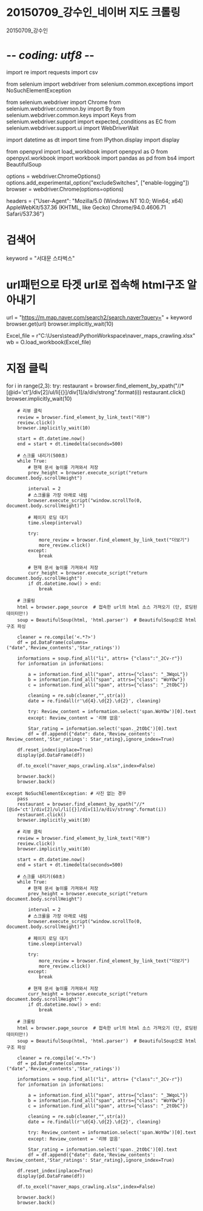 # 20150709_강수인_네이버 지도 크롤링
20150709_강수인

# -*- coding: utf8 -*-
import re
import requests
import csv

from selenium import webdriver
from selenium.common.exceptions import NoSuchElementException

from selenium.webdriver import Chrome
from selenium.webdriver.common.by import By
from selenium.webdriver.common.keys import Keys
from selenium.webdriver.support import expected_conditions as EC
from selenium.webdriver.support.ui import WebDriverWait

import datetime as dt
import time
from IPython.display import display

from openpyxl import load_workbook
import openpyxl as O
from openpyxl.workbook import workbook
import pandas as pd
from bs4 import BeautifulSoup

options = webdriver.ChromeOptions()
options.add_experimental_option("excludeSwitches", ["enable-logging"])
browser = webdriver.Chrome(options=options)

headers = {"User-Agent": "Mozilla/5.0 (Windows NT 10.0; Win64; x64) AppleWebKit/537.36 (KHTML, like Gecko) Chrome/94.0.4606.71 Safari/537.36"}

# 검색어 
keyword = "서대문 스타벅스"

# url패턴으로 타겟 url로 접속해 html구조 알아내기
url = "https://m.map.naver.com/search2/search.naver?query=" + keyword
browser.get(url)
browser.implicitly_wait(10)

Excel_file = r"C:\Users\stead\PythonWorkspace\naver_maps_crawling.xlsx"
wb = O.load_workbook(Excel_file)

# 지점 클릭
for i in range(2,3):
    try:
        restaurant = browser.find_element_by_xpath("//*[@id='ct']/div[2]/ul/li[{}]/div[1]/a/div/strong".format(i))
        restaurant.click()
        browser.implicitly_wait(10)

        # 리뷰 클릭
        review = browser.find_element_by_link_text("리뷰")
        review.click()
        browser.implicitly_wait(10)

        start = dt.datetime.now()
        end = start + dt.timedelta(seconds=500)

        # 스크롤 내리기(500초)
        while True:
            # 현재 문서 높이를 가져와서 저장
            prev_height = browser.execute_script("return document.body.scrollHeight")

            interval = 2
            # 스크롤을 가장 아래로 내림
            browser.execute_script("window.scrollTo(0, document.body.scrollHeight)")

            # 페이지 로딩 대기
            time.sleep(interval)

            try: 
                more_review = browser.find_element_by_link_text("더보기")
                more_review.click()
            except:
                break

            # 현재 문서 높이를 가져와서 저장
            curr_height = browser.execute_script("return document.body.scrollHeight")
            if dt.datetime.now() > end:
                break

        # 크롤링
        html = browser.page_source  # 접속한 url의 html 소스 가져오기 (단, 로딩된 데이터만!)
        soup = BeautifulSoup(html, 'html.parser')  # BeautifulSoup으로 html구조 파싱

        cleaner = re.compile('<.*?>')
        df = pd.DataFrame(columns=("date",'Review_contents','Star_ratings'))
        
        informations = soup.find_all("li", attrs= {"class":"_2Cv-r"})
        for information in informations:
           
            a = information.find_all("span", attrs={"class": "_3WqoL"})
            b = information.find_all("span", attrs={"class": "WoYOw"})
            c = information.find_all("span", attrs={"class": "_2tObC"})
            
            cleaning = re.sub(cleaner,"",str(a))
            date = re.findall(r'\d{4}.\d{2}.\d{2}', cleaning)

            try: Review_content = information.select('span.WoYOw')[0].text 
            except: Review_content = '리뷰 없음'

            Star_rating = information.select('span._2tObC')[0].text 
            df = df.append({"date": date,'Review_contents': Review_content,'Star_ratings': Star_rating},ignore_index=True)
            
        df.reset_index(inplace=True)
        display(pd.DataFrame(df))

        df.to_excel("naver_maps_crawling.xlsx",index=False)

        browser.back()
        browser.back()

    except NoSuchElementException: # 사진 없는 경우
        pass          
        restaurant = browser.find_element_by_xpath("//*[@id='ct']/div[2]/ul/li[{}]/div[1]/a/div/strong".format(i))
        restaurant.click()
        browser.implicitly_wait(10)

        # 리뷰 클릭
        review = browser.find_element_by_link_text("리뷰")
        review.click()
        browser.implicitly_wait(10)

        start = dt.datetime.now()
        end = start + dt.timedelta(seconds=500)

        # 스크롤 내리기(60초)
        while True:
            # 현재 문서 높이를 가져와서 저장
            prev_height = browser.execute_script("return document.body.scrollHeight")

            interval = 2
            # 스크롤을 가장 아래로 내림
            browser.execute_script("window.scrollTo(0, document.body.scrollHeight)")

            # 페이지 로딩 대기
            time.sleep(interval)

            try: 
                more_review = browser.find_element_by_link_text("더보기")
                more_review.click()
            except:
                break

            # 현재 문서 높이를 가져와서 저장
            curr_height = browser.execute_script("return document.body.scrollHeight")
            if dt.datetime.now() > end:
                break

        # 크롤링
        html = browser.page_source  # 접속한 url의 html 소스 가져오기 (단, 로딩된 데이터만!)
        soup = BeautifulSoup(html, 'html.parser')  # BeautifulSoup으로 html구조 파싱

        cleaner = re.compile('<.*?>')
        df = pd.DataFrame(columns=("date",'Review_contents','Star_ratings'))
        
        informations = soup.find_all("li", attrs= {"class":"_2Cv-r"})
        for information in informations:
           
            a = information.find_all("span", attrs={"class": "_3WqoL"})
            b = information.find_all("span", attrs={"class": "WoYOw"})
            c = information.find_all("span", attrs={"class": "_2tObC"})
            
            cleaning = re.sub(cleaner,"",str(a))
            date = re.findall(r'\d{4}.\d{2}.\d{2}', cleaning)

            try: Review_content = information.select('span.WoYOw')[0].text 
            except: Review_content = '리뷰 없음'

            Star_rating = information.select('span._2tObC')[0].text 
            df = df.append({"date": date,'Review_contents': Review_content,'Star_ratings': Star_rating},ignore_index=True)
            
        df.reset_index(inplace=True)
        display(pd.DataFrame(df))

        df.to_excel("naver_maps_crawling.xlsx",index=False)

        browser.back()
        browser.back()
